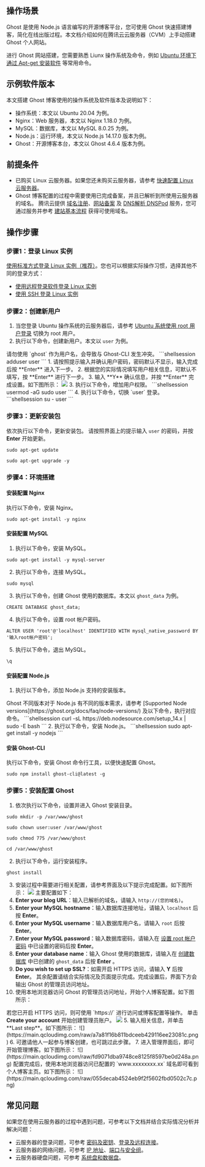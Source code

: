 ## 操作场景
Ghost 是使用 Node.js 语言编写的开源博客平台，您可使用 Ghost 快速搭建博客，简化在线出版过程。本文档介绍如何在腾讯云云服务器（CVM）上手动搭建 Ghost 个人网站。

进行 Ghost 网站搭建，您需要熟悉 Liunx 操作系统及命令，例如 [Ubuntu 环境下通过 Apt-get 安装软件](https://cloud.tencent.com/document/product/213/2123) 等常用命令。

## 示例软件版本
本文搭建 Ghost 博客使用的操作系统及软件版本及说明如下：
- 操作系统：本文以 Ubuntu 20.04 为例。
- Nginx：Web 服务器，本文以 Nginx 1.18.0 为例。
- MySQL：数据库，本文以 MySQL 8.0.25 为例。
- Node.js：运行环境，本文以 Node.js 14.17.0 版本为例。
- Ghost：开源博客本台，本文以 Ghost 4.6.4 版本为例。


## 前提条件
- 已购买 Linux 云服务器。如果您还未购买云服务器，请参考 [快速配置 Linux 云服务器](https://cloud.tencent.com/document/product/213/2936)。
- Ghost 博客配置的过程中需要使用已完成备案，并且已解析到所使用云服务器的域名。
腾讯云提供 [域名注册](https://dnspod.cloud.tencent.com/)、[网站备案](https://cloud.tencent.com/product/ba) 及 [DNS解析 DNSPod](https://cloud.tencent.com/product/cns) 服务，您可通过服务并参考 [建站基本流程](https://cloud.tencent.com/document/product/242/8584) 获得可使用域名。



## 操作步骤

### 步骤1：登录 Linux 实例
[使用标准方式登录 Linux 实例（推荐）](https://cloud.tencent.com/document/product/213/5436)。您也可以根据实际操作习惯，选择其他不同的登录方式：
- [使用远程登录软件登录 Linux 实例](https://cloud.tencent.com/document/product/213/35699)
- [使用 SSH 登录 Linux 实例](https://cloud.tencent.com/document/product/213/35700)

### 步骤2：创建新用户
1. 当您登录 Ubuntu 操作系统的云服务器后，请参考 [Ubuntu 系统使用 root 用户登录](https://cloud.tencent.com/document/product/213/17278#ubuntu-.E7.B3.BB.E7.BB.9F.E5.A6.82.E4.BD.95.E4.BD.BF.E7.94.A8-root-.E7.94.A8.E6.88.B7.E7.99.BB.E5.BD.95.E5.AE.9E.E4.BE.8B.EF.BC.9F) 切换为 root 用户。
2. 执行以下命令，创建新用户。本文以 `user` 为例。
<dx-alert infotype="notice" title="">
请勿使用 `ghost` 作为用户名，会导致与 Ghost-CLI 发生冲突。 
</dx-alert>
```shellsession
adduser user
```
 1. 请按照提示输入并确认用户密码，密码默认不显示，输入完成后按 **Enter** 进入下一步。
 2. 根据您的实际情况填写用户相关信息，可默认不填写，按 **Enter** 进行下一步。
 3. 输入 **Y** 确认信息，并按 **Enter** 完成设置。如下图所示：
<img src="https://main.qcloudimg.com/raw/66ca399607b89f2653668eb4b0cb71f5.png"/>
3. 执行以下命令，增加用户权限。
```shellsession
usermod -aG sudo user
```
4. 执行以下命令，切换 `user` 登录。
```shellsession
su - user
```

### 步骤3：更新安装包
依次执行以下命令，更新安装包。
<dx-alert infotype="explain" title="">
请按照界面上的提示输入 `user` 的密码，并按 **Enter** 开始更新。
</dx-alert>
```shellsession
sudo apt-get update
```
```shellsession
sudo apt-get upgrade -y
```

### 步骤4：环境搭建
#### 安装配置 Nginx
执行以下命令，安装 Nginx。
```shellsession
sudo apt-get install -y nginx 
```

#### 安装配置 MySQL
1. 执行以下命令，安装 MySQL。
```shellsession
sudo apt-get install -y mysql-server 
```
2. 执行以下命令，连接 MySQL。
```shellsession
sudo mysql
```
3. [](id:database)执行以下命令，创建 Ghost 使用的数据库。本文以 `ghost_data` 为例。
```shellsession
CREATE DATABASE ghost_data;
```
4. [](id:sercet)执行以下命令，设置 root 帐户密码。
```shellsession
ALTER USER 'root'@'localhost' IDENTIFIED WITH mysql_native_password BY '输入root帐户密码';
```
5. 执行以下命令，退出 MySQL。
```shellsession
\q
```

#### 安装配置 Node.js
1. 执行以下命令，添加 Node.js 支持的安装版本。
<dx-alert infotype="explain" title="">
Ghost 不同版本对于 Node.js 有不同的版本需求，请参考 [Supported Node versions](https://ghost.org/docs/faq/node-versions/) 及以下命令，执行对应命令。
</dx-alert>
```shellsession
curl -sL https://deb.nodesource.com/setup_14.x | sudo -E bash
```
2. 执行以下命令，安装 Node.js。
```shellsession
sudo apt-get install -y nodejs
```

#### 安装 Ghost-CLI
执行以下命令，安装 Ghost 命令行工具，以便快速配置 Ghost。
```shellsession
sudo npm install ghost-cli@latest -g
```

### 步骤5：安装配置 Ghost
1. 依次执行以下命令，设置并进入 Ghost 安装目录。
```shellsession
sudo mkdir -p /var/www/ghost
```
```shellsession
sudo chown user:user /var/www/ghost
```
```shellsession
sudo chmod 775 /var/www/ghost
```
```shellsession
cd /var/www/ghost
```
2. 执行以下命令，运行安装程序。
```shellsession
ghost install
```
3. 安装过程中需要进行相关配置，请参考界面及以下提示完成配置。如下图所示：
![](https://main.qcloudimg.com/raw/4fa1bccb961fa6c05c01892e5fbfd367.png)
主要配置如下：
 1. **Enter your blog URL**：输入已解析的域名，请输入 `http://(您的域名)`。
 2. **Enter your MySQL  hostname**：输入数据库连接地址，请输入 `localhost` 后按 **Enter**。
 3. **Enter your MySQL username**：输入数据库用户名，请输入 `root` 后按 **Enter**。
 4. **Enter your MySQL password**：输入数据库密码，请输入在 [设置 root 帐户密码](#sercet) 中已设置的密码后按 **Enter**。
 5. **Enter your database name**：输入 Ghost 使用的数据库，请输入在 [创建数据库](#database) 中已创建的 `ghost_data` 后按 **Enter** 。
 6. **Do you wish to set up SSL?**：如需开启 HTTPS 访问，请输入 **Y** 后按 **Enter**。
 其余配置请结合实际情况及页面提示完成。完成设置后，界面下方会输出 Ghost 的管理员访问地址。
4. 使用本地浏览器访问 Ghost 的管理员访问地址，开始个人博客配置。如下图所示：
<dx-alert infotype="explain" title="">
若您已开启 HTTPS 访问，则可使用 `https://` 进行访问或博客配置等操作。
</dx-alert>
单击 <b>Create your account</b> 开始创建管理员账户。
<img src="https://main.qcloudimg.com/raw/e2eeacd71eec4c27660eeb4797f83f2a.png"/>
5. 输入相关信息，并单击 **Last step**。如下图所示：
![](https://main.qcloudimg.com/raw/a7a81f16b811bdceeb429116ee23081c.png)
6. 可邀请他人一起参与博客创建，也可跳过此步骤。
7. 进入管理界面后，即可开始管理博客。如下图所示：
![](https://main.qcloudimg.com/raw/fd9071dba9748ce8125f8597be0d248a.png)
配置完成后，使用本地浏览器访问已配置的 `www.xxxxxxxx.xx` 域名即可看到个人博客主页。如下图所示：
![](https://main.qcloudimg.com/raw/055decab4524eb9f2f5602fbd0502c7c.png)

## 常见问题
如果您在使用云服务器的过程中遇到问题，可参考以下文档并结合实际情况分析并解决问题：
- 云服务器的登录问题，可参考 [密码及密钥](https://cloud.tencent.com/document/product/213/18120)、[登录及远程连接](https://cloud.tencent.com/document/product/213/17278)。
- 云服务器的网络问题，可参考 [IP 地址](https://cloud.tencent.com/document/product/213/17285)、[端口与安全组](https://cloud.tencent.com/document/product/213/2502)。
- 云服务器硬盘问题，可参考 [系统盘和数据盘](https://cloud.tencent.com/document/product/213/17351)。

 
 
 
 
 
